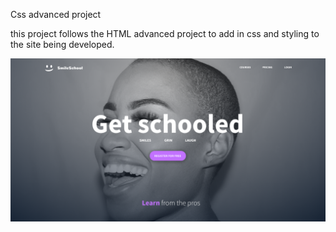 Css advanced project

this project follows the HTML advanced project to add in css and styling to the site being developed.

![Alt Text](../public/images/readme-image.png)
